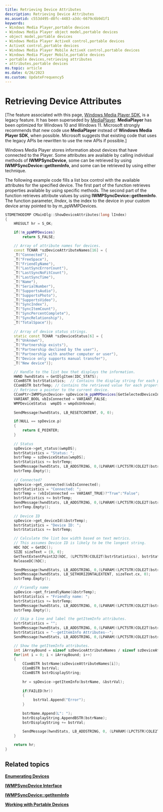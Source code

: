 ```yaml
---
title: Retrieving Device Attributes
description: Retrieving Device Attributes
ms.assetid: c553d495-d8fc-4483-a3dc-6679c6b9d1f1
keywords:
- Windows Media Player,portable devices
- Windows Media Player object model,portable devices
- object model,portable devices
- Windows Media Player ActiveX control,portable devices
- ActiveX control,portable devices
- Windows Media Player Mobile ActiveX control,portable devices
- Windows Media Player Mobile,portable devices
- portable devices,retrieving attributes
- attributes,portable devices
ms.topic: article
ms.date: 4/26/2023
ms.custom: UpdateFrequency5
---
```


# Retrieving Device Attributes

\[The feature associated with this page, [Windows Media Player SDK](/windows/win32/wmp/windows-media-player-sdk), is a legacy feature. It has been superseded by [MediaPlayer](/uwp/api/Windows.Media.Playback.MediaPlayer). **MediaPlayer** has been optimized for Windows 10 and Windows 11. Microsoft strongly recommends that new code use **MediaPlayer** instead of **Windows Media Player SDK**, when possible. Microsoft suggests that existing code that uses the legacy APIs be rewritten to use the new APIs if possible.\]

Windows Media Player stores information about devices that have connected to the Player. Some attributes are available by calling individual methods of **IWMPSyncDevice**, some can be retrieved by using **IWMPSyncDevice::getItemInfo**, and some can be retrieved by using either technique.

The following example code fills a list box control with the available attributes for the specified device. The first part of the function retrieves properties available by using specific methods. The second part of the function retrieves attribute values by using **IWMPSyncDevice::getItemInfo**. The function parameter, *lIndex*, is the index to the device in your custom device array pointed to by m\_ppWMPDevices.


```C++
STDMETHODIMP CMainDlg::ShowDeviceAttributes(long lIndex)
{
    HRESULT hr = S_OK;

    if(!m_ppWMPDevices)
        return S_FALSE;

    // Array of attribute names for devices.
    const TCHAR *szDeviceAttributeNames[16] = {
    _T("Connected"),
    _T("FreeSpace"),
    _T("FriendlyName"),
    _T("LastSyncErrorCount"),
    _T("LastSyncNoFitCount"),
    _T("LastSyncTime"),
    _T("Name"),
    _T("SerialNumber"),
    _T("SupportsAudio"),
    _T("SupportsPhoto"),
    _T("SupportsVideo"),
    _T("SyncIndex"),
    _T("SyncItemCount"),
    _T("SyncPercentComplete"),
    _T("SyncRelationship"),
    _T("TotalSpace")};
    
    // Array of device status strings.
    static const TCHAR *szDeviceStatus[6] = {
    _T("Unknown"),
    _T("Partnership exists"),
    _T("Partnership declined by the user"),
    _T("Partnership with another computer or user"),
    _T("Device only supports manual transfer"),
    _T("New device")};

    // Handle to the list box that displays the information.
    HWND hwndStats = GetDlgItem(IDC_STATS);
    CComBSTR bstrStatistics;  // Contains the display string for each property.
    CComBSTR bstrTemp; // Contains the retrieved value for each property.
    // Retrieve a pointer to the current device.
    CComPtr<IWMPSyncDevice> spDevice(m_ppWMPDevices[GetSelectedDeviceIndex()]);
    VARIANT_BOOL vbIsConnected = VARIANT_FALSE;
    WMPDeviceStatus  wmpDS = wmpdsUnknown;
    
    SendMessage(hwndStats, LB_RESETCONTENT, 0, 0);

    if(NULL == spDevice.p)
    {
        return E_POINTER;
    }
 
    // Status
    spDevice->get_status(&wmpDS);
    bstrStatistics = "Status: ";
    bstrTemp = szDeviceStatus[wmpDS];
    bstrStatistics += bstrTemp;
    SendMessage(hwndStats, LB_ADDSTRING, 0,(LPARAM)(LPCTSTR)COLE2T(bstrStatistics)); 
    bstrTemp.Empty();
    
    // Connected?
    spDevice->get_connected(&vbIsConnected);
    bstrStatistics = "Connected: ";
    bstrTemp = (vbIsConnected == VARIANT_TRUE)?"True":"False";
    bstrStatistics += bstrTemp;
    SendMessage(hwndStats, LB_ADDSTRING, 0,(LPARAM)(LPCTSTR)COLE2T(bstrStatistics));
    bstrTemp.Empty();
    
    // Device ID
    spDevice->get_deviceId(&bstrTemp);
    bstrStatistics = "Device ID: ";
    bstrStatistics += bstrTemp;

    // Calculate the list box width based on text metrics.
    // This assumes Device ID is likely to be the longest string.
    HDC hDC = GetDC();
    SIZE sizeText = {0, 0};
    GetTextExtentPoint32(hDC, (LPCTSTR)COLE2T(bstrStatistics), bstrStatistics.Length(), &sizeText);
    ReleaseDC(hDC);

    SendMessage(hwndStats, LB_ADDSTRING, 0,(LPARAM)(LPCTSTR)COLE2T(bstrStatistics)); 
    SendMessage(hwndStats, LB_SETHORIZONTALEXTENT, sizeText.cx, 0);
    bstrTemp.Empty();

    // Friendly name
    spDevice->get_friendlyName(&bstrTemp);
    bstrStatistics = "Friendly name: ";
    bstrStatistics += bstrTemp;
    SendMessage(hwndStats, LB_ADDSTRING, 0,(LPARAM)(LPCTSTR)COLE2T(bstrStatistics)); 
    bstrTemp.Empty();

    // Skip a line and label the getItemInfo attributes.
    bstrStatistics = "";
    SendMessage(hwndStats, LB_ADDSTRING, 0,(LPARAM)(LPCTSTR)COLE2T(bstrStatistics)); 
    bstrStatistics = "--getItemInfo Attributes--";
    SendMessage(hwndStats, LB_ADDSTRING, 0,(LPARAM)(LPCTSTR)COLE2T(bstrStatistics)); 

    // Show the getItemInfo attributes.
    int iArrayBound = sizeof szDeviceAttributeNames / sizeof szDeviceAttributeNames[0];
    for(int i = 0; i < iArrayBound; i++)
    {
        CComBSTR bstrName(szDeviceAttributeNames[i]);
        CComBSTR bstrVal;
        CComBSTR bstrDisplayString;
       
        hr = spDevice->getItemInfo(bstrName, &bstrVal);
  
        if(FAILED(hr))
        {
             bstrVal.Append("Error");
        }  
        
        bstrName.Append(L": ");
        bstrDisplayString.AppendBSTR(bstrName);
        bstrDisplayString += bstrVal;  
 
        SendMessage(hwndStats, LB_ADDSTRING, 0, (LPARAM)(LPCTSTR)COLE2T(bstrDisplayString));
    }    

    return hr;
}
```



## Related topics

<dl> <dt>

[**Enumerating Devices**](enumerating-devices.md)
</dt> <dt>

[**IWMPSyncDevice Interface**](/previous-versions/windows/desktop/api/wmp/nn-wmp-iwmpsyncdevice)
</dt> <dt>

[**IWMPSyncDevice::getItemInfo**](/previous-versions/windows/desktop/api/wmp/nf-wmp-iwmpsyncdevice-getiteminfo)
</dt> <dt>

[**Working with Portable Devices**](working-with-portable-devices.md)
</dt> </dl>

 

 





